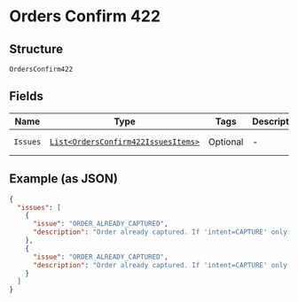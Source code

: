 
# Orders Confirm 422

## Structure

`OrdersConfirm422`

## Fields

| Name | Type | Tags | Description | Getter | Setter |
|  --- | --- | --- | --- | --- | --- |
| `Issues` | [`List<OrdersConfirm422IssuesItems>`](../../doc/models/containers/orders-confirm-422-issues-items.md) | Optional | - | List<OrdersConfirm422IssuesItems> getIssues() | setIssues(List<OrdersConfirm422IssuesItems> issues) |

## Example (as JSON)

```json
{
  "issues": [
    {
      "issue": "ORDER_ALREADY_CAPTURED",
      "description": "Order already captured. If 'intent=CAPTURE' only one capture per order is allowed."
    },
    {
      "issue": "ORDER_ALREADY_CAPTURED",
      "description": "Order already captured. If 'intent=CAPTURE' only one capture per order is allowed."
    }
  ]
}
```


